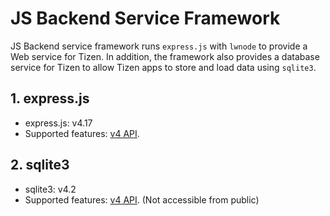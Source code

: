 # JS Backend Service Framework

JS Backend service framework runs `express.js` with `lwnode` to provide a Web service for Tizen. In addition, the framework also provides a database service for Tizen to allow Tizen apps to store and load data using `sqlite3`.

## 1. express.js

* express.js: v4.17
* Supported features: [v4 API](https://expressjs.com/en/4x/api.html).

## 2. sqlite3
* sqlite3: v4.2
* Supported features: [v4 API](https://github.sec.samsung.net/lws/sqlite3-service/tree/release/docs). (Not accessible from public)
